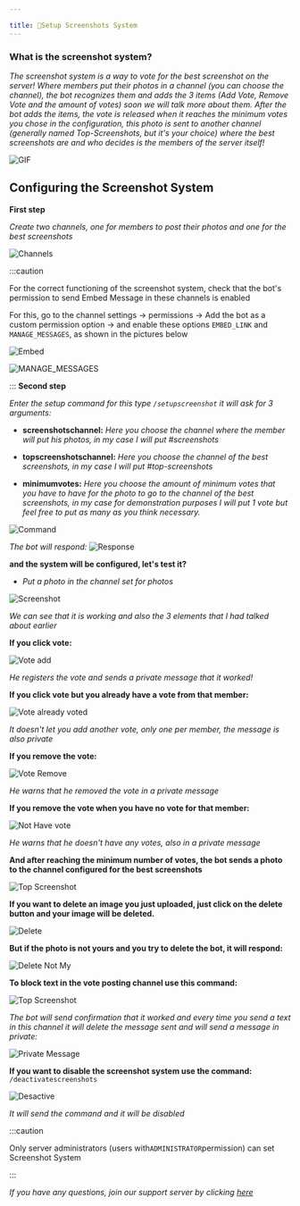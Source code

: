 ```yaml
---

title: 📸Setup Screenshots System
---
```



### What is the screenshot system?

*The screenshot system is a way to vote for the best screenshot on the server! Where members put their photos in a channel (you can choose the channel), the bot recognizes them and adds the 3 items (Add Vote, Remove Vote and the amount of votes) soon we will talk more about them. After the bot adds the items, the vote is released when it reaches the minimum votes you chose in the configuration, this photo is sent to another channel (generally named Top-Screenshots, but it's your choice) where the best screenshots are and who decides is the members of the server itself!*

![GIF](../../assets/docs/screenshots-radarbot.gif)


## Configuring the Screenshot System
**First step**

*Create two channels, one for members to post their photos and one for the best screenshots*


![Channels](../../assets/guides/english/canais.png)

:::caution
     
For the correct functioning of the screenshot system, check that the bot's permission to send Embed Message in these channels is enabled

For this, go to the channel settings -> permissions -> Add the bot as a custom permission option -> and enable these options ```EMBED_LINK``` and ```MANAGE_MESSAGES```, as shown in the pictures below

![Embed](../../assets/guides/english/embedlink.png)


![MANAGE_MESSAGES](../../assets/guides/english/manage.png)

:::
**Second step**


*Enter the setup command for this type ```/setupscreenshot``` 
it will ask for 3 arguments:*

* **screenshotschannel:** *Here you choose the channel where the member will put his photos, in my case I will put #screenshots*

* **topscreenshotschannel:** *Here you choose the channel of the best screenshots, in my case I will put #top-screenshots*

* **minimumvotes:** *Here you choose the amount of minimum votes that you have to have for the photo to go to the channel of the best screenshots, in my case for demonstration purposes I will put 1 vote but feel free to put as many as you think necessary.*

![Command](../../assets/guides/english/setupscreenshots.png)

*The bot will respond:*
![Response](../../assets/guides/english/responsescreen.png)

**and the system will be configured, let's test it?**

* *Put a photo in the channel set for photos*

![Screenshot](../../assets/guides/english/Screenshot.png)

*We can see that it is working and also the 3 elements that I had talked about earlier*

**If you click vote:**

![Vote add](../../assets/guides/english/vote.png)

*He registers the vote and sends a private message that it worked!*

**If you click vote but you already have a vote from that member:**

![Vote already voted](../../assets/guides/english/voteadd.png)

*It doesn't let you add another vote, only one per member, the message is also private*

**If you remove the vote:**

![Vote Remove](../../assets/guides/english/remove.png)

*He warns that he removed the vote in a private message*

**If you remove the vote when you have no vote for that member:**

![Not Have vote](../../assets/guides/english/nothavevote.png)

*He warns that he doesn't have any votes, also in a private message*

**And after reaching the minimum number of votes, the bot sends a photo to the channel configured for the best screenshots**

![Top Screenshot](../../assets/guides/english/top.png)

**If you want to delete an image you just uploaded, just click on the delete button and your image will be deleted.**

![Delete](../../assets/guides/english/delete.png)

**But if the photo is not yours and you try to delete the bot, it will respond:**

![Delete Not My](../../assets/guides/english/deletenotmy.png)


**To block text in the vote posting channel use this command:**

![Top Screenshot](../../assets/guides/english/notext.png)

*The bot will send confirmation that it worked and every time you send a text in this channel it will delete the message sent and will send a message in private:*

![Private Message](../../assets/guides/english/private.png)

**If you want to disable the screenshot system use the command:** ```/deactivatescreenshots ```


![Desactive](../../assets/guides/english/desactive.png)

*It will send the command and it will be disabled*


:::caution

Only server administrators (users with`ADMINISTRATOR`permission) can set Screenshot System

:::


*If you have any questions, join our support server by clicking [here](https://discord.com/invite/DEtGv4wUNX)*


